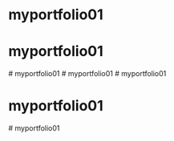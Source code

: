 # myportfolio01
# myportfolio01
#   m y p o r t f o l i o 0 1  
 #   m y p o r t f o l i o 0 1  
 # myportfolio01
# myportfolio01
#   m y p o r t f o l i o 0 1  
 